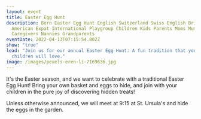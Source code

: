 ```yaml
---
layout: event
title: Easter Egg Hunt
description: Bern Easter Egg Hunt English Switzerland Swiss English British
  American Expat International Playgroup Children Kids Parents Moms Mums Dads
  Caregivers Nannies Grandparents
eventDate: 2022-04-13T07:15:54.802Z
show: "true"
lead: "Join us for our annual Easter Egg Hunt: A fun tradition that your
  children will love."
image: /images/pexels-eren-li-7169636.jpg
---
```

It's the Easter season, and we want to celebrate with a traditional Easter Egg Hunt! Bring your own basket and eggs to hide, and join with your children in the pure joy of discovering hidden treats! 

Unless otherwise announced, we will meet at 9:15 at St. Ursula's and hide the eggs in the garden.